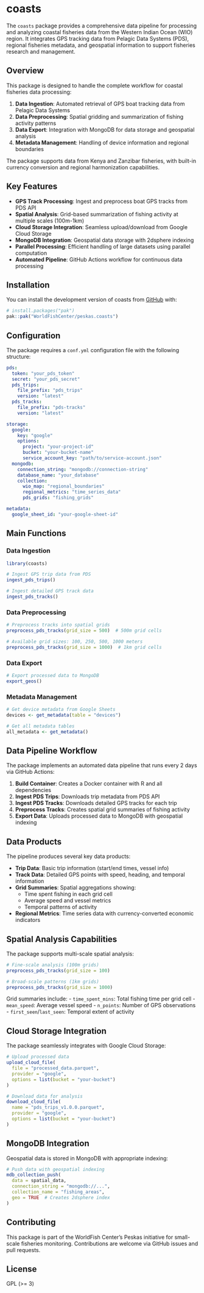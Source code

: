 
<!-- README.md is generated from README.Rmd. Please edit that file -->

# coasts

<!-- badges: start -->

<!-- badges: end -->

The `coasts` package provides a comprehensive data pipeline for
processing and analyzing coastal fisheries data from the Western Indian
Ocean (WIO) region. It integrates GPS tracking data from Pelagic Data
Systems (PDS), regional fisheries metadata, and geospatial information
to support fisheries research and management.

## Overview

This package is designed to handle the complete workflow for coastal
fisheries data processing:

1.  **Data Ingestion**: Automated retrieval of GPS boat tracking data
    from Pelagic Data Systems
2.  **Data Preprocessing**: Spatial gridding and summarization of
    fishing activity patterns  
3.  **Data Export**: Integration with MongoDB for data storage and
    geospatial analysis
4.  **Metadata Management**: Handling of device information and regional
    boundaries

The package supports data from Kenya and Zanzibar fisheries, with
built-in currency conversion and regional harmonization capabilities.

## Key Features

- **GPS Track Processing**: Ingest and preprocess boat GPS tracks from
  PDS API
- **Spatial Analysis**: Grid-based summarization of fishing activity at
  multiple scales (100m-1km)
- **Cloud Storage Integration**: Seamless upload/download from Google
  Cloud Storage
- **MongoDB Integration**: Geospatial data storage with 2dsphere
  indexing
- **Parallel Processing**: Efficient handling of large datasets using
  parallel computation
- **Automated Pipeline**: GitHub Actions workflow for continuous data
  processing

## Installation

You can install the development version of coasts from
[GitHub](https://github.com/) with:

``` r
# install.packages("pak")
pak::pak("WorldFishCenter/peskas.coasts")
```

## Configuration

The package requires a `conf.yml` configuration file with the following
structure:

``` yaml
pds:
  token: "your_pds_token"
  secret: "your_pds_secret"
  pds_trips:
    file_prefix: "pds_trips"
    version: "latest"
  pds_tracks:
    file_prefix: "pds-tracks"
    version: "latest"

storage:
  google:
    key: "google"
    options:
      project: "your-project-id"
      bucket: "your-bucket-name"
      service_account_key: "path/to/service-account.json"
  mongodb:
    connection_string: "mongodb://connection-string"
    database_name: "your_database"
    collection:
      wio_map: "regional_boundaries"
      regional_metrics: "time_series_data"
      pds_grids: "fishing_grids"

metadata:
  google_sheet_id: "your-google-sheet-id"
```

## Main Functions

### Data Ingestion

``` r
library(coasts)

# Ingest GPS trip data from PDS
ingest_pds_trips()

# Ingest detailed GPS track data
ingest_pds_tracks()
```

### Data Preprocessing

``` r
# Preprocess tracks into spatial grids
preprocess_pds_tracks(grid_size = 500)  # 500m grid cells

# Available grid sizes: 100, 250, 500, 1000 meters
preprocess_pds_tracks(grid_size = 1000)  # 1km grid cells
```

### Data Export

``` r
# Export processed data to MongoDB
export_geos()
```

### Metadata Management

``` r
# Get device metadata from Google Sheets
devices <- get_metadata(table = "devices")

# Get all metadata tables
all_metadata <- get_metadata()
```

## Data Pipeline Workflow

The package implements an automated data pipeline that runs every 2 days
via GitHub Actions:

1.  **Build Container**: Creates a Docker container with R and all
    dependencies
2.  **Ingest PDS Trips**: Downloads trip metadata from PDS API
3.  **Ingest PDS Tracks**: Downloads detailed GPS tracks for each trip
4.  **Preprocess Tracks**: Creates spatial grid summaries of fishing
    activity
5.  **Export Data**: Uploads processed data to MongoDB with geospatial
    indexing

## Data Products

The pipeline produces several key data products:

- **Trip Data**: Basic trip information (start/end times, vessel info)
- **Track Data**: Detailed GPS points with speed, heading, and temporal
  information
- **Grid Summaries**: Spatial aggregations showing:
  - Time spent fishing in each grid cell
  - Average speed and vessel metrics
  - Temporal patterns of activity
- **Regional Metrics**: Time series data with currency-converted
  economic indicators

## Spatial Analysis Capabilities

The package supports multi-scale spatial analysis:

``` r
# Fine-scale analysis (100m grids)
preprocess_pds_tracks(grid_size = 100)

# Broad-scale patterns (1km grids)  
preprocess_pds_tracks(grid_size = 1000)
```

Grid summaries include: - `time_spent_mins`: Total fishing time per grid
cell - `mean_speed`: Average vessel speed - `n_points`: Number of GPS
observations - `first_seen`/`last_seen`: Temporal extent of activity

## Cloud Storage Integration

The package seamlessly integrates with Google Cloud Storage:

``` r
# Upload processed data
upload_cloud_file(
  file = "processed_data.parquet",
  provider = "google",
  options = list(bucket = "your-bucket")
)

# Download data for analysis
download_cloud_file(
  name = "pds_trips_v1.0.0.parquet",
  provider = "google", 
  options = list(bucket = "your-bucket")
)
```

## MongoDB Integration

Geospatial data is stored in MongoDB with appropriate indexing:

``` r
# Push data with geospatial indexing
mdb_collection_push(
  data = spatial_data,
  connection_string = "mongodb://...",
  collection_name = "fishing_areas",
  geo = TRUE  # Creates 2dsphere index
)
```

## Contributing

This package is part of the WorldFish Center’s Peskas initiative for
small-scale fisheries monitoring. Contributions are welcome via GitHub
issues and pull requests.

## License

GPL (\>= 3)
